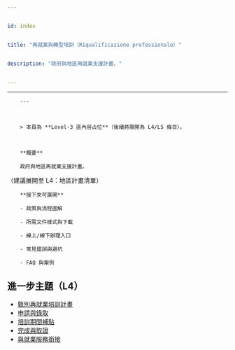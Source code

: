 ---
id: index
title: "再就業與轉型培訓（Riqualificazione professionale）"
description: "政府與地區再就業支援計畫。"
---

---
        ---

        > 本頁為 **Level‑3 區內容占位**（後續將展開為 L4/L5 條目）。

        **概要**
        政府與地區再就業支援計畫。
（建議展開至 L4：地區計畫清單）

        **接下來可展開**
        - 政策與流程圖解
        - 所需文件樣式與下載
        - 線上/線下辦理入口
        - 常見錯誤與避坑
        - FAQ 與案例

## 進一步主題（L4）

- [甄別再就業培訓計畫](./identify-programs/)
- [申請與錄取](./apply-courses/)
- [培訓期間補貼](./allowances-during-training/)
- [完成與取證](./complete-and-certify/)
- [與就業服務銜接](./placement-links/)
